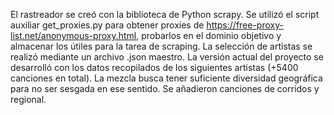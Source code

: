 El rastreador se creó con la biblioteca de Python scrapy.
Se utilizó el script auxiliar get_proxies.py para obtener proxies de https://free-proxy-list.net/anonymous-proxy.html, probarlos en el dominio objetivo y almacenar los útiles para la tarea de scraping.
La selección de artistas se realizó mediante un archivo .json maestro. La versión actual del proyecto se desarrolló con los datos recopilados de los siguientes artistas (+5400 canciones en total). La mezcla busca tener suficiente diversidad geográfica para no ser sesgada en ese sentido. Se añadieron canciones de corridos y regional.
